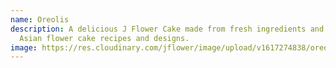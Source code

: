 ```yaml
---
name: Oreolis
description: A delicious J Flower Cake made from fresh ingredients and original
  Asian flower cake recipes and designs.
image: https://res.cloudinary.com/jflower/image/upload/v1617274838/oreo_vbtm0l.jpg
---
```

